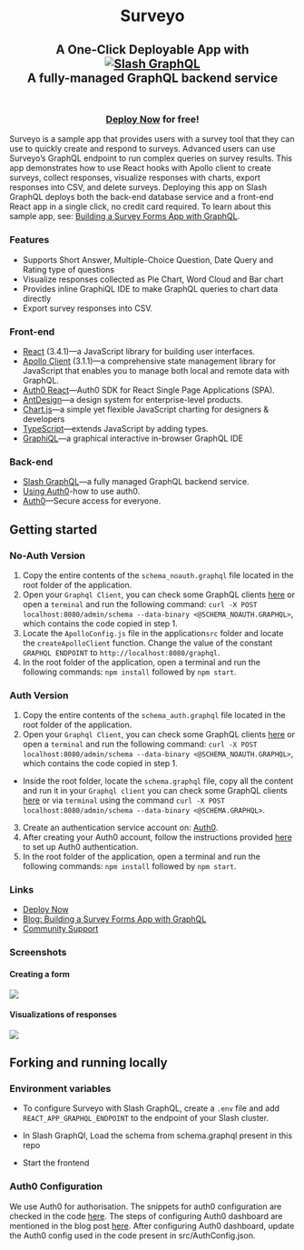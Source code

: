 <div style="padding-top: 5px; padding-bottom: 10px;">
  <h1 align="center">Surveyo</h1>
  <h2 align="center">
    A One-Click Deployable App with<br />
    <a href="https://dgraph.io/slash-graphql" target="_blank">
      <img src="https://dgraph.io/assets/images/slashgraphql-logo.svg" alt="Slash GraphQL" />
    </a><br />
    A fully-managed GraphQL backend service
  </h2>
</div>

<h3 align="center"><a href="https://slash.dgraph.io/_/one-click?app=surveyo" target="_blank">Deploy Now</a> for free!</h3>

Surveyo is a sample app that provides users with a survey tool that they can use to quickly create and respond to surveys. Advanced users can use Surveyo’s GraphQL endpoint to run complex queries on survey results. This app demonstrates how to use React hooks with Apollo client to create surveys, collect responses, visualize responses with charts, export responses into CSV, and delete surveys. Deploying this app on Slash GraphQL deploys both the back-end database service and a front-end React app in a single click, no credit card required. To learn about this sample app, see: [Building a Survey Forms App with GraphQL](https://dgraph.io/blog/post/surveyo-into/).

### Features

- Supports Short Answer, Multiple-Choice Question, Date Query and Rating type of questions
- Visualize responses collected as Pie Chart, Word Cloud and Bar chart
- Provides inline GraphiQL IDE to make GraphQL queries to chart data directly
- Export survey responses into CSV.

### Front-end

- [React](https://reactjs.org/) (3.4.1)—a JavaScript library for building user interfaces.
- [Apollo Client](https://www.npmjs.com/package/apollo-client) (3.1.1)—a comprehensive state management library for JavaScript that enables you to manage both local and remote data with GraphQL.
- [Auth0 React](https://github.com/auth0/auth0-react)—Auth0 SDK for React Single Page Applications (SPA).
- [AntDesign](https://ant.design/)—a design system for enterprise-level products.
- [Chart.js](https://www.chartjs.org/)—a simple yet flexible JavaScript charting for designers & developers
- [TypeScript](https://www.typescriptlang.org/)—extends JavaScript by adding types.
- [GraphiQL](https://github.com/graphql/graphiql)—a graphical interactive in-browser GraphQL IDE

### Back-end

- [Slash GraphQL](https://dgraph.io/slash-graphql)—a fully managed GraphQL backend service.
- [Using Auth0](https://dgraph.io/docs/learn/developer/todo-app-tutorial/todo-auth0-jwt/)-how to use auth0. 
- [Auth0](https://auth0.com/)—Secure access for everyone.

## Getting started

### No-Auth Version

1. Copy the entire contents of the `schema_noauth.graphql` file located in the root folder of the application.
2. Open your `Graphql Client`, you can check some GraphQL clients [here](https://dgraph.io/docs/graphql/quick-start/#testing-your-graphql-api) or open a `terminal` and run the following command: `curl -X POST localhost:8080/admin/schema --data-binary <@SCHEMA_NOAUTH.GRAPHQL>`, which contains the code copied in step 1.
3. Locate the `ApolloConfig.js` file in the application`src` folder and locate the `createApolloClient` function. Change the value of the constant `GRAPHQL ENDPOINT` to `http://localhost:8080/graphql`.
4. In the root folder of the application, open a terminal and run the following commands: `npm install` followed by `npm start`.

### Auth Version

1. Copy the entire contents of the `schema_auth.graphql` file located in the root folder of the application.
2. Open your `Graphql Client`, you can check some GraphQL clients [here](https://dgraph.io/docs/graphql/quick-start/#testing-your-graphql-api) or open a `terminal` and run the following command: `curl -X POST localhost:8080/admin/schema --data-binary <@SCHEMA_NOAUTH.GRAPHQL>`, which contains the code copied in step 1.
+ Inside the root folder, locate the `schema.graphql` file, copy all the content and run it in your `Graphql client` you can check some GraphQL clients [here](https://dgraph.io/docs/graphql/quick-start/#testing-your-graphql-api) or via `terminal` using the command `curl -X POST localhost:8080/admin/schema --data-binary <@SCHEMA.GRAPHQL>`.
3. Create an authentication service account on: [Auth0](https://auth0.com/).
4. After creating your Auth0 account, follow the instructions provided [here](https://dgraph.io/docs/learn/developer/todo-app-tutorial/todo-auth0-jwt/) to set up Auth0 authentication. 
5. In the root folder of the application, open a terminal and run the following commands: `npm install` followed by `npm start`.

### Links

<!-- - [Deploy Now](https://slash.dgraph.io/_/one-click?app=surveyo) -->
- [Deploy Now](https://dgraph.io/docs/learn/developer/todo-app-tutorial/todo-deploy/)
- [Blog: Building a Survey Forms App with GraphQL](https://dgraph.io/blog/post/surveyo-into/)
- [Community Support](https://discuss.dgraph.io/)
<!-- - [Demo](https://surveyo.one-click.cloud.dgraph.io/) -->

### Screenshots

#### Creating a form

<img src="public/Create-Form.gif" />

#### Visualizations of responses

<img src="public/Charts.gif" />

## Forking and running locally

### Environment variables

- To configure Surveyo with Slash GraphQL, create a `.env` file and add `REACT_APP_GRAPHQL_ENDPOINT` to the endpoint of your Slash cluster.

- In Slash GraphQl, Load the schema from schema.graphql present in this repo

- Start the frontend

### Auth0 Configuration

We use Auth0 for authorisation. The snippets for auth0 configuration are checked in the code [here](https://github.com/rahulgurnani/surveyo/tree/master/auth0_snippets). The steps of configuring Auth0 dashboard are mentioned in the blog post [here](https://dgraph.io/blog/post/surveyo-into/).
After configuring Auth0 dashboard, update the Auth0 config used in the code present in src/AuthConfig.json.

